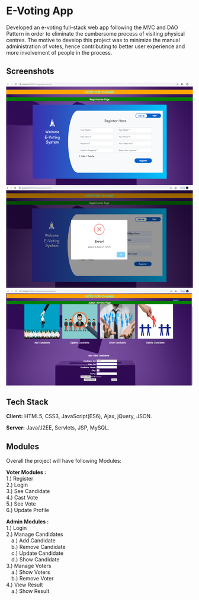 # E-Voting App


Developed an e-voting full-stack web app following the MVC and DAO Pattern in order to eliminate the cumbersome process of visiting physical centres. The motive to develop this project was to minimize the manual administration of votes, hence contributing to better user experience and more involvement of people in the process.


## Screenshots

![App Screenshot](https://github.com/sambhav07/E-Voting-App/blob/master/snapshots/Picture1.png)
![App Screenshot](https://github.com/sambhav07/E-Voting-App/blob/master/snapshots/Picture3.png)
![App Screenshot](https://github.com/sambhav07/E-Voting-App/blob/master/snapshots/Picture8.png)


## Tech Stack

**Client:** HTML5, CSS3, JavaScript(ES6), Ajax, jQuery, JSON.

**Server:** Java/J2EE, Servlets, JSP, MySQL.


## Modules

Overall the project will have following Modules:

**Voter Modules :**\
1.) Register\
2.) Login\
3.) See Candidate\
4.) Cast Vote\
5.) See Vote\
6.) Update Profile

**Admin Modules :**\
1.) Login\
2.) Manage Candidates\
    &emsp;a.) Add Candidate\
    &emsp;b.) Remove Candidate\
    &emsp;c.) Update Candidate\
    &emsp;d.) Show Candidate\
3.) Manage Voters\
    &emsp;a.) Show Voters\
    &emsp;b.) Remove Voter\
4.) View Result\
    &emsp;a.) Show Result

